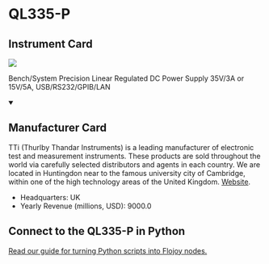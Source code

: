 
# QL335-P

## Instrument Card

<img src="https://v5.airtableusercontent.com/v1/19/19/1691539200000/Zxx_5jTRnwFd3yj_6Q0V_Q/zkp9EZnD5pX4XfzFbgfuQ_0CiKReM0UczS1HoWApWcfj8WB50mfQpCjdoiJ0XUvDIs01FXwgSm-ZCrk-oCqmdDG1EGeL8fh3xGT0rB-iRNw/UP5U_b7Wfzn52I-E2gHPAbs9gY3my3jd54b-Pbgwcpg"/>
<p>Bench/System Precision Linear Regulated DC Power Supply 35V/3A or 15V/5A, USB/RS232/GPIB/LAN</p>

<details open>
<summary><h2>Manufacturer Card</h2></summary>

TTi (Thurlby Thandar Instruments) is a leading manufacturer of electronic test and measurement instruments. These products are sold throughout the world via carefully selected distributors and agents in each country. We are located in Huntingdon near to the famous university city of Cambridge, within one of the high technology areas of the United Kingdom. <a href="https://www.aimtti.com/">Website</a>.

<ul>
  <li>Headquarters: UK</li>
  <li>Yearly Revenue (millions, USD): 9000.0</li>
</ul>
</details>

## Connect to the QL335-P in Python

[Read our guide for turning Python scripts into Flojoy nodes.](https://docs.flojoy.ai/custom-nodes/creating-custom-node/)


